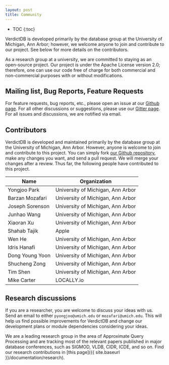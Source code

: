 ```yaml
---
layout: post
title: Community
---
```


* TOC
{:toc}

VerdictDB is developed primarily by the database group at the University of Michigan, Ann Arbor; however, we welcome anyone to join and contribute to our project. See below for more details on the contributors.

As a research group at a university, we are committed to staying as an open-source project. Our project is under the Apache License version 2.0; therefore, one can use our code free of charge for both commercial and non-commercial purposes with or without modifications.

<!-- Several multinational corporations are now testing VerdictDB on top of their own data analytics platforms, and our team is supporting them. -->


## Mailing list, Bug Reports, Feature Requests

For feature requests, bug reports, etc., please open an issue at our [Github page](https://github.com/mozafari/verdictdb/issues). For all other discussions or suggestions, please use our [Gitter page](https://gitter.im/verdictdb/chat). For all issues and discussions, we are notified via email.



## Contributors

VerdictDB is developed and maintained primarily by the database group at the University of Michigan, Ann Arbor. However, anyone is welcome to join and contribute to this project. You can simply fork [our Github repository](https://github.com/mozafari/verdictdb), make any changes you want, and send a pull request. We will merge your changes after a review. Thus far, the following people have contributed to this project.

| Name            | Organization                      |
|-----------------|-----------------------------------|
| Yongjoo Park    | University of Michigan, Ann Arbor |
| Barzan Mozafari | University of Michigan, Ann Arbor |
| Joseph Sorenson | University of Michigan, Ann Arbor |
| Junhao Wang     | University of Michigan, Ann Arbor |
| Xiaoran Xu      | University of Michigan, Ann Arbor |
| Shahab Tajik    | Apple                             |
| Wen He          | University of Michigan, Ann Arbor |
| Idris Hanafi    | University of Michigan, Ann Arbor |
| Dong Young Yoon | University of Michigan, Ann Arbor |
| Shucheng Zong   | University of Michigan, Ann Arbor |
| Tim Shen        | University of Michigan, Ann Arbor |
| Mike Carter     | LOCALLY.io                        |


## Research discussions

If you are a researcher, you are welcome to discuss your ideas with us. Send an email to either `pyongjoo@umich.edu` or `mozafari@umich.edu`. This will help us find possible improvements for VerdictDB and change our development plans or module dependencies considering your ideas.

We are a leading research group in the area of Approximate Query Processing and are tracking most of the relevant papers published in major database conferences, such as SIGMOD, VLDB, CIDR, ICDE, and so on. Find our research contributions in [this page]({{ site.baseurl }}/documentation/research).
